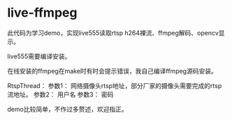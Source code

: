 # live-ffmpeg

此代码为学习demo，实现live555读取rtsp h264裸流、ffmpeg解码、opencv显示。

live555需要编译安装。

在线安装的ffmpeg在make时有时会提示错误，我自己编译ffmpeg源码安装。

RtspThread：
参数1： 网络摄像头rtsp地址，部分厂家的摄像头需要完成的rtsp流地址。
参数2： 用户名
参数3： 密码


demo比较简单，不作过多赘述，欢迎指正。

